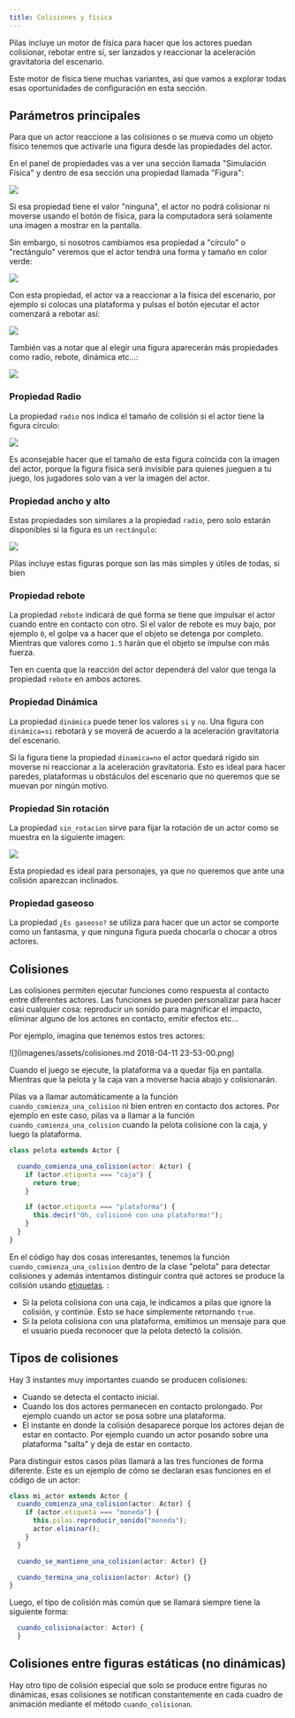 ```yaml
---
title: Colisiones y física
---
```


Pilas incluye un motor de física para hacer que los actores
puedan colisionar, rebotar entre sí, ser lanzados y reaccionar
la aceleración gravitatoria del escenario.

Este motor de física tiene muchas variantes, así que vamos
a explorar todas esas oportunidades de configuración en esta
sección.

## Parámetros principales

Para que un actor reaccione a las colisiones o se mueva
como un objeto físico tenemos que activarle una figura desde
las propiedades del actor.

En el panel de propiedades vas a ver una sección llamada
"Simulación Física" y dentro de esa sección una propiedad
llamada "Figura":

![](imagenes/colisiones/simulacion-fisica.png)

Si esa propiedad tiene el valor "ninguna", el actor no podrá
colisionar ni moverse usando el botón de física, para la computadora
será solamente una imagen a mostrar en la pantalla.

Sin embargo, si nosotros cambiamos esa propiedad a "círculo" o "rectángulo"
veremos que el actor tendrá una forma y tamaño en color verde:


![](imagenes/colisiones/con-figura.png)

Con esta propiedad, el actor va a reaccionar a la física del escenario, por
ejemplo si colocas una plataforma y pulsas el botón ejecutar el actor
comenzará a rebotar así:

![](imagenes/colisiones/ejecutando-con-figura.gif)

También vas a notar que al elegir una figura aparecerán más propiedades
como radio, rebote, dinámica etc...:

![](imagenes/colisiones/propiedades.png)

### Propiedad Radio

La propiedad `radio` nos indica el tamaño de colisión si el actor
tiene la figura círculo:

![](imagenes/colisiones/radios.png)

Es aconsejable hacer que el tamaño de esta figura coincida con
la imagen del actor, porque la figura física será invisible para
quienes jueguen a tu juego, los jugadores solo van a ver la imagen
del actor.


### Propiedad ancho y alto

Estas propiedades son similares a la propiedad `radio`, pero solo
estarán disponibles si la figura es un `rectángulo`:

![](imagenes/colisiones/rectangulos.png)

Pilas incluye estas figuras porque son las más simples y útiles
de todas, si bien 



### Propiedad rebote

La propiedad `rebote` indicará de qué forma se tiene que
impulsar el actor cuando entre en contacto con otro. Si el valor
de rebote es muy bajo, por ejemplo `0`, el golpe va a hacer
que el objeto se detenga por completo. Mientras que valores como
`1.5` harán que el objeto se impulse con más fuerza.

Ten en cuenta que la reacción del actor dependerá del valor
que tenga la propiedad `rebote` en ambos actores.


### Propiedad Dinámica

La propiedad `dinámica` puede tener los valores `si` y `no`. Una
figura con `dinámica=si` rebotará y se moverá de acuerdo a la
aceleración gravitatoria del escenario.

Si la figura tiene la propiedad `dinamica=no` el actor quedará
rígido sin moverse ni reaccionar a la aceleración gravitatoria. Esto
es ideal para hacer paredes, plataformas u obstáculos del escenario
que no queremos que se muevan por ningún motivo.


### Propiedad Sin rotación

La propiedad `sin_rotacion` sirve para fijar la rotación
de un actor como se muestra en la siguiente imagen:

![](imagenes/colisiones/rotacion.png)

Esta propiedad es ideal para personajes, ya que no queremos
que ante una colisión aparezcan inclinados.

### Propiedad gaseoso

La propiedad `¿Es gaseoso?` se utiliza para hacer que un
actor se comporte como un fantasma, y que ninguna figura
pueda chocarla o chocar a otros actores.

## Colisiones

Las colisiones permiten ejecutar funciones como respuesta al contacto entre
diferentes actores. Las funciones se pueden personalizar para hacer casi
cualquier cosa: reproducir un sonido para magnificar el impacto, eliminar
alguno de los actores en contacto, emitir efectos etc…

Por ejemplo, imagina que tenemos estos tres actores:

![](imagenes/assets/colisiones.md 2018-04-11 23-53-00.png)

Cuando el juego se ejecute, la plataforma va a quedar fija en pantalla.
Mientras que la pelota y la caja van a moverse hacia abajo y colisionarán.

Pilas va a llamar automáticamente a la función `cuando_comienza_una_colision`
ni bien entren en contacto dos actores. Por ejemplo en este caso, pilas va a
llamar a la función `cuando_comienza_una_colision` cuando la pelota colisione
con la caja, y luego la plataforma.

```javascript
class pelota extends Actor {

  cuando_comienza_una_colision(actor: Actor) {
    if (actor.etiqueta === "caja") {
      return true;
    }

    if (actor.etiqueta === "plataforma") {
      this.decir("Oh, colisioné con una plataforma!");
    }
  }
}
```

En el código hay dos cosas interesantes, tenemos la función
`cuando_comienza_una_colision` dentro de la clase "pelota" para detectar
colisiones y además intentamos distinguir contra qué actores se produce la
colisión usando [etiquetas](etiquetas.md). :

- Si la pelota colisiona con una caja, le indicamos a pilas que ignore la colisión, y continúe. Esto se hace simplemente retornando `true`.
- Si la pelota colisiona con una plataforma, emitimos un mensaje para que el usuario pueda reconocer que la pelota detectó la colisión.

## Tipos de colisiones

Hay 3 instantes muy importantes cuando se producen colisiones:

- Cuando se detecta el contacto inicial.
- Cuando los dos actores permanecen en contacto prolongado. Por ejemplo cuando un actor se posa sobre una plataforma.
- El instante en donde la colisión desaparece porque los actores dejan de estar en contacto. Por ejemplo cuando un actor posando sobre una plataforma "salta" y deja de estar en contacto.

Para distinguir estos casos pilas llamará a las tres funciones de forma diferente. Este es un ejemplo de cómo se declaran esas funciones en el código de un actor:

```typescript
class mi_actor extends Actor {
  cuando_comienza_una_colision(actor: Actor) {
    if (actor.etiqueta === "moneda") {
      this.pilas.reproducir_sonido("moneda");
      actor.eliminar();
    }
  }

  cuando_se_mantiene_una_colision(actor: Actor) {}

  cuando_termina_una_colision(actor: Actor) {}
}
```

Luego, el tipo de colisión más común que se llamará siempre tiene la siguiente
forma:

```typescript
  cuando_colisiona(actor: Actor) {
  }
```

## Colisiones entre figuras estáticas (no dinámicas)

Hay otro tipo de colisión especial que solo se produce entre figuras
no dinámicas, esas colisiones se notifican constantemente en cada cuadro
de animación mediante el método `cuando_colisionan`.
